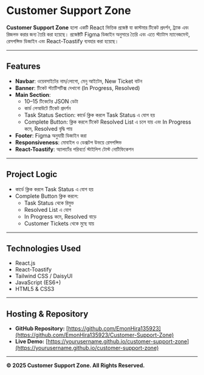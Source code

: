 # Customer Support Zone

**Customer Support Zone** হলো একটি React ভিত্তিক প্রজেক্ট যা কাস্টমার টিকেট প্রদর্শন, ট্র্যাক এবং রিজলভ করার জন্য তৈরি করা হয়েছে। প্রজেক্টটি Figma ডিজাইন অনুসারে তৈরি এবং এতে স্ট্যাটাস ম্যানেজমেন্ট, রেসপন্সিভ ডিজাইন এবং React-Toastify ব্যবহার করা হয়েছে।

---

## Features

- **Navbar**: ওয়েবসাইটের নাম/লোগো, মেনু আইটেম, New Ticket বাটন
- **Banner**: টিকেট স্ট্যাটিসটিক্স দেখানো (In Progress, Resolved)
- **Main Section**:
  - 10–15 টিকেটের JSON ডেটা
  - কার্ড লেআউটে টিকেট প্রদর্শন
  - Task Status Section: কার্ডে ক্লিক করলে Task Status এ যোগ হয়
  - Complete Button: ক্লিক করলে টিকেট Resolved List এ চলে যায় এবং In Progress কমে, Resolved বৃদ্ধি পায়
- **Footer**: Figma অনুযায়ী ডিজাইন করা
- **Responsiveness**: মোবাইল ও ডেক্সটপ উভয়ে রেসপন্সিভ
- **React-Toastify**: অ্যালার্টের পরিবর্তে স্টাইলিশ টোস্ট নোটিফিকেশন

---

## Project Logic

- কার্ডে ক্লিক করলে Task Status এ যোগ হয়
- Complete Button ক্লিক করলে:
  - Task Status থেকে রিমুভ
  - Resolved List এ যোগ
  - In Progress কমে, Resolved বাড়ে
  - Customer Tickets থেকে মুছে যায়

---

## Technologies Used

- React.js  
- React-Toastify  
- Tailwind CSS / DaisyUI  
- JavaScript (ES6+)  
- HTML5 & CSS3  

---

## Hosting & Repository

- **GitHub Repository:** [https://github.com/EmonHira135923](https://github.com/EmonHira135923/Customer-Support-Zone)  
- **Live Demo:** [https://yourusername.github.io/customer-support-zone](https://yourusername.github.io/customer-support-zone)  

---

**© 2025 Customer Support Zone. All Rights Reserved.**
